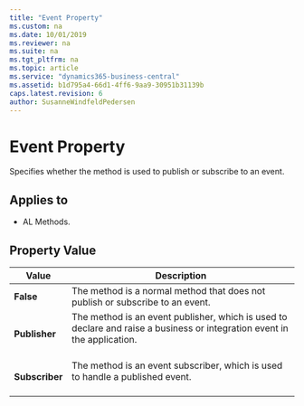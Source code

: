 ```yaml
---
title: "Event Property"
ms.custom: na
ms.date: 10/01/2019
ms.reviewer: na
ms.suite: na
ms.tgt_pltfrm: na
ms.topic: article
ms.service: "dynamics365-business-central"
ms.assetid: b1d795a4-66d1-4ff6-9aa9-30951b31139b
caps.latest.revision: 6
author: SusanneWindfeldPedersen
---
```


 

# Event Property
Specifies whether the method is used to publish or subscribe to an event.  

## Applies to  

-   AL Methods.  

## Property Value  

|Value|Description|  
|-----------|-----------------|  
|**False**|The method is a normal method that does not publish or subscribe to an event.|  
|**Publisher**|The method is an event publisher, which is used to declare and raise a business or integration event in the application.<br /><br /> <!-- For more information, see [Publishing Events](Publishing-Events.md). -->|  
|**Subscriber**|The method is an event subscriber, which is used to handle a published event.<br /><br /> <!-- //NAV  For more information, see [Subscribing to Events](Subscribing-to-Events.md).-->|  
<!--
## Remarks  
 For more information about events, see [Events in Microsoft Dynamics NAV](Events-in-Microsoft-Dynamics-NAV.md).  

## See Also  
 [Raising Events](Raising-Events.md)   
 [AL Method Statements](../devenv-al-method-statements.md)
-->